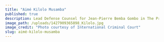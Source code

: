 ```yaml
---
title: "Aimé Kilolo Musamba"
published: true
description: Lead Defense Counsel for Jean-Pierre Bemba Gombo in The Prosecutor v. Jean-Pierre Bemba Gombo
image_path: /uploads/1427909365898_Kilolo.jpg
image_credit: "Photo courtesy of International Criminal Court"
slug: aimé-kilolo-musamba
---
```


